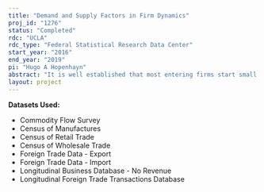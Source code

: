 ```yaml
---
title: "Demand and Supply Factors in Firm Dynamics"
proj_id: "1276"
status: "Completed"
rdc: "UCLA"
rdc_type: "Federal Statistical Research Data Center"
start_year: "2016"
end_year: "2019"
pi: "Hugo A Hopenhayn"
abstract: "It is well established that most entering firms start small and take time to grow. However, less is known about the process of firm growth. This project attempts to understand the determinants of firm growth by identifying demand shocks separately from supply-side factors. Understanding the process of firm growth is important since it has a large effect on the allocation of resources across firms, and hence in the extent of allocative efficiency, which previous research suggests can explain a substantial portion of observed differences in output per worker across countries. The goal of this project is to understand the dynamics of firms by exploring alternative mechanisms of firm growth that do not depend solely on supply-side factors and to assess their quantitative relevance. To assess the contribution of demand side factors to firm growth, this project hopes to identify shocks that make it easier for a firm to sell to customers, relaxing the demand-side constraint to growth. The primary strategy for identifying demand shocks is to exploit variation in “customer access” across time, geographic space, and product lines. For instance, a firm that is exogenously assigned better access to customers should grow faster, if access to customers were a relevant constraint to growth."
layout: project
---
```


**Datasets Used:**

  - Commodity Flow Survey 
  - Census of Manufactures 
  - Census of Retail Trade 
  - Census of Wholesale Trade 
  - Foreign Trade Data - Export 
  - Foreign Trade Data - Import 
  - Longitudinal Business Database - No Revenue 
  - Longitudinal Foreign Trade Transactions Database 

